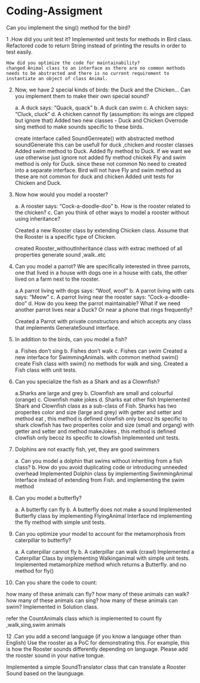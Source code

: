 # Coding-Assigment
Can you implement the sing() method for the bird?

1 .How did you unit test it?
	Implemented unit tests for methods in Bird class.
	Refactored code to return String instead of printing the results in order to test easily.
	
	How did you optimize the code for maintainability?
	changed Animal class to an interface as there are no common methods needs to be abstracted and there is no current requirement to instantiate an object of class Animal.
	
2. Now, we have 2 special kinds of birds: the Duck and the Chicken... Can you implement them to make their own special sound?

	a. A duck says: “Quack, quack”
	b. A duck can swim
	c. A chicken says: “Cluck, cluck”
	d. A chicken cannot fly (assumption: its wings are clipped but ignore that)
	Added two new classes - Duck and Chicken
    Overrode sing method to make sounds specific to these birds.
	
	create interface called SoundGenreate() with abstracted method soundGenerate this can be usefull for duck ,chicken and rooster classes
	Added swim method to Duck.
	Added fly method to Duck. if we want we use otherwise just ignore
	not added fly method chickek 
	Fly and swim method is only for Duck. since these not common  No need to created into a separate interface.
	Bird will not have Fly and swim method as these are not common for duck and chicken
	Added unit tests for Chicken and Duck.

3. Now how would you model a rooster?

	a. A rooster says: “Cock-a-doodle-doo”
	b. How is the rooster related to the chicken?
	c. Can you think of other ways to model a rooster without using inheritance?
	
	Created a new Rooster class by extending Chicken class.
	Assume that the	Rooster is a specific type of Chicken.
	
	created Rooster_withoutInheritance class with extrac methoed of  all properties generate sound ,walk..etc
	
4. Can you model a parrot? We are specifically interested in three parrots, one that lived in a house with dogs one in a house with cats, the other lived on a farm next to the rooster.

	a.A parrot living with dogs says: “Woof, woof”
	b. A parrot living with cats says: “Meow”
	c. A parrot living near the rooster says: “Cock-a-doodle-doo”
	d. How do you keep the parrot maintainable? What if we need another parrot lives near a Duck? Or near a phone that rings frequently?
	
	Created a Parrot with private constructors and  which accepts any class that implements GenerateSound interface.

5. In addition to the birds, can you model a fish?

	a. Fishes don’t sing
	b. Fishes don’t walk
	c. Fishes can swim
	Created a new interface for SwimmingAnimals. with common method swim()
	create Fish class with swim() no methods for walk and sing.
	Created a Fish class with unit tests.
	
6. Can you specialize the fish as a Shark and as a Clownfish?

	a.Sharks are large and grey
	b. Clownfish are small and colourful (orange)
	c. Clownfish make jokes
	d. Sharks eat other fish
Implemented Shark and Clownfish class as a sub-class of Fish.
Sharks has two properites color and size (large and grey) with getter and setter and method eat , this method is defined clowfish only becoz its specific to shark
clowfish has two properites color and size (small and organg) with getter and setter and method makeJokes , this method is defined clowfish only becoz its specific to clowfish
Implemented unit tests.

8. Dolphins are not exactly fish, yet, they are good swimmers

	a. Can you model a dolphin that swims without inheriting from a fish class?
	b. How do you avoid duplicating code or introducing unneeded overhead
	Implemented Dolphin class by  implementing SwimmingAnimal Interface instead of extending from Fish. and implementing the swim method
	

9. Can you model a butterfly?

	a. A butterfly can fly
	b. A butterfly does not make a sound
Implemented Butterfly class by  implementing FlyingAnimal Interface nd implementing the fly method
with simple unit tests.

10. Can you optimize your model to account for the metamorphosis from caterpillar to butterfly?

	a. A caterpillar cannot fly
	b. A caterpillar can walk (crawl)
	Implemented a Caterpillar Class by implementing Walkinganimal with simple unit tests.
	Implemented metamorphize method which returns a Butterfly. and no method for fly()
	

11. Can you share the code to count:

how many of these animals can fly?
how many of these animals can walk?
how many of these animals can sing?
how many of these animals can swim?
Implemented in Solution class.

refer the CountAnimals class which is implemented  to count fly ,walk,sing,swim animals

12 .Can you add a second language (if you know a language other than English) Use the rooster as a PoC for demonstrating this. For example, this is how the Rooster sounds differently depending on language. Please add the rooster sound in your native tongue.

Implemented a simple SoundTranslator class that can translate a Rooster Sound based on the launguage.


